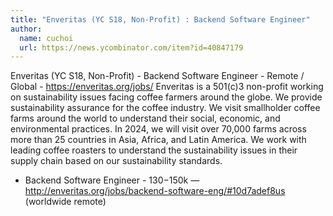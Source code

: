 ```yaml
---
title: "Enveritas (YC S18, Non-Profit) : Backend Software Engineer"
author:
  name: cuchoi
  url: https://news.ycombinator.com/item?id=40847179
---
```

Enveritas (YC S18, Non-Profit) - Backend Software Engineer - Remote &#x2F; Global - <a href="https:&#x2F;&#x2F;enveritas.org&#x2F;jobs&#x2F;" rel="nofollow">https:&#x2F;&#x2F;enveritas.org&#x2F;jobs&#x2F;</a> Enveritas is a 501(c)3 non-profit working on sustainability issues facing coffee farmers around the globe. We provide sustainability assurance for the coffee industry. We visit smallholder coffee farms around the world to understand their social, economic, and environmental practices. In 2024, we will visit over 70,000 farms across more than 25 countries in Asia, Africa, and Latin America. We work with leading coffee roasters to understand the sustainability issues in their supply chain based on our sustainability standards.

* Backend Software Engineer - $130-$150k — <a href="http:&#x2F;&#x2F;enveritas.org&#x2F;jobs&#x2F;backend-software-eng&#x2F;#10d7adef8us" rel="nofollow">http:&#x2F;&#x2F;enveritas.org&#x2F;jobs&#x2F;backend-software-eng&#x2F;#10d7adef8us</a> (worldwide remote)
